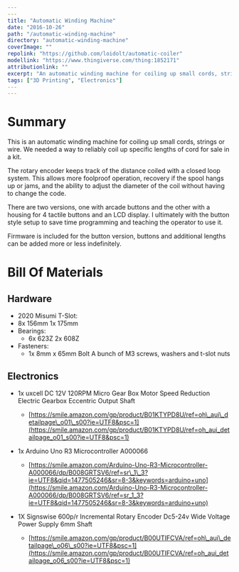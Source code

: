 ```yaml
---
​---
title: "Automatic Winding Machine"
date: "2016-10-26"
path: "/automatic-winding-machine"
directory: "automatic-winding-machine"
coverImage: ""
repolink: "https://github.com/loidolt/automatic-coiler"
modellink: "https://www.thingiverse.com/thing:1852171"
attributionlink: ""
excerpt: "An automatic winding machine for coiling up small cords, strings or wire."
tags: ["3D Printing", "Electronics"]
​---
---
```


# Summary

This is an automatic winding machine for coiling up small cords, strings or wire. We needed a way to reliably coil up specific lengths of cord for sale in a kit.

The rotary encoder keeps track of the distance coiled with a closed loop system. This allows more foolproof operation, recovery if the spool hangs up or jams, and the ability to adjust the diameter of the coil without having to change the code.

There are two versions, one with arcade buttons and the other with a housing for 4 tactile buttons and an LCD display. I ultimately with the button style setup to save time programming and teaching the operator to use it.

Firmware is included for the button version, buttons and additional lengths can be added more or less indefinitely.

# Bill Of Materials

## Hardware

- 2020 Misumi T-Slot:
- 8x 156mm 1x 175mm
- Bearings:
  - 6x 623Z 2x 608Z
- Fasteners:
  - 1x 8mm x 65mm Bolt A bunch of M3 screws, washers and t-slot nuts

## Electronics

- 1x uxcell DC 12V 120RPM Micro Gear Box Motor Speed Reduction Electric Gearbox Eccentric Output Shaft
  - [https://smile.amazon.com/gp/product/B01KTYPD8U/ref=oh\_aui\_detailpage\_o01\_s00?ie=UTF8&psc=1](https://smile.amazon.com/gp/product/B01KTYPD8U/ref=oh_aui_detailpage_o01_s00?ie=UTF8&psc=1)

- 1x Arduino Uno R3 Microcontroller A000066
  - [https://smile.amazon.com/Arduino-Uno-R3-Microcontroller-A000066/dp/B008GRTSV6/ref=sr\_1\_3?ie=UTF8&qid=1477505246&sr=8-3&keywords=arduino+uno](https://smile.amazon.com/Arduino-Uno-R3-Microcontroller-A000066/dp/B008GRTSV6/ref=sr_1_3?ie=UTF8&qid=1477505246&sr=8-3&keywords=arduino+uno)

- 1X Signswise 600p/r Incremental Rotary Encoder Dc5-24v Wide Voltage Power Supply 6mm Shaft
  - [https://smile.amazon.com/gp/product/B00UTIFCVA/ref=oh\_aui\_detailpage\_o06\_s00?ie=UTF8&psc=1](https://smile.amazon.com/gp/product/B00UTIFCVA/ref=oh_aui_detailpage_o06_s00?ie=UTF8&psc=1)



